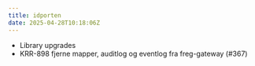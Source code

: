 ```yaml
---
title: idporten
date: 2025-04-28T10:18:06Z
---
```

- Library upgrades
- KRR-898 fjerne mapper, auditlog og eventlog fra freg-gateway (#367)

